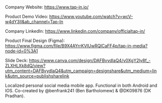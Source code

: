 Company Website: https://www.tap-in.io/

Product Demo Video: https://www.youtube.com/watch?v=wcV-w4dY3II&ab_channel=Tap-In

Company LinkedIn: https://www.linkedin.com/company/officialtap-in/

Product Final Design (Figma): https://www.figma.com/file/B9X4AYrrKVlUwRQlCaFF4p/tap-in-media?node-id=0%3A1

Slide Deck: https://www.canva.com/design/DAFBvydlaQ4/y0XgY2ly8f_-ZLXHLXk8dQ/view?utm_content=DAFBvydlaQ4&utm_campaign=designshare&utm_medium=link&utm_source=publishsharelink


Localized personal social media mobile app. Functional in both Android and IOS. Co-created by @benfrank241 (Ben Bartholomew) & @DK09876 (DK Pradhan).
